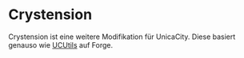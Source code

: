 # Crystension
Crystension ist eine weitere Modifikation für UnicaCity.
Diese basiert genauso wie [UCUtils](https://fuzzlemann.de/) auf Forge.
